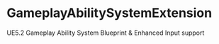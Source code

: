 # GameplayAbilitySystemExtension
UE5.2 Gameplay Ability System Blueprint &amp; Enhanced Input support
